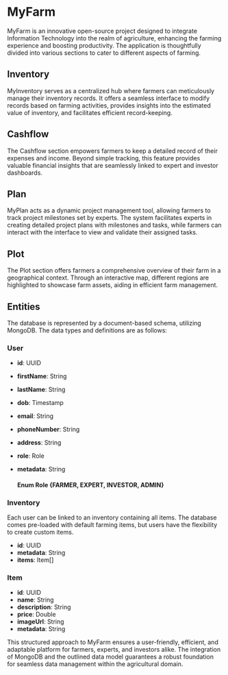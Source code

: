 # MyFarm

MyFarm is an innovative open-source project designed to integrate Information Technology into the realm of agriculture, enhancing the farming experience and boosting productivity. The application is thoughtfully divided into various sections to cater to different aspects of farming.

## Inventory

MyInventory serves as a centralized hub where farmers can meticulously manage their inventory records. It offers a seamless interface to modify records based on farming activities, provides insights into the estimated value of inventory, and facilitates efficient record-keeping.

## Cashflow

The Cashflow section empowers farmers to keep a detailed record of their expenses and income. Beyond simple tracking, this feature provides valuable financial insights that are seamlessly linked to expert and investor dashboards.

## Plan

MyPlan acts as a dynamic project management tool, allowing farmers to track project milestones set by experts. The system facilitates experts in creating detailed project plans with milestones and tasks, while farmers can interact with the interface to view and validate their assigned tasks.

## Plot

The Plot section offers farmers a comprehensive overview of their farm in a geographical context. Through an interactive map, different regions are highlighted to showcase farm assets, aiding in efficient farm management.

## Entities

The database is represented by a document-based schema, utilizing MongoDB. The data types and definitions are as follows:

### User

- **id**: UUID
- **firstName**: String
- **lastName**: String
- **dob**: Timestamp
- **email**: String
- **phoneNumber**: String
- **address**: String
- **role**: Role
- **metadata**: String

   #### Enum Role {FARMER, EXPERT, INVESTOR, ADMIN}

### Inventory

Each user can be linked to an inventory containing all items. The database comes pre-loaded with default farming items, but users have the flexibility to create custom items.

- **id**: UUID
- **metadata**: String
- **items**: Item[]

### Item

- **id**: UUID
- **name**: String
- **description**: String
- **price**: Double
- **imageUrl**: String
- **metadata**: String

This structured approach to MyFarm ensures a user-friendly, efficient, and adaptable platform for farmers, experts, and investors alike. The integration of MongoDB and the outlined data model guarantees a robust foundation for seamless data management within the agricultural domain.
